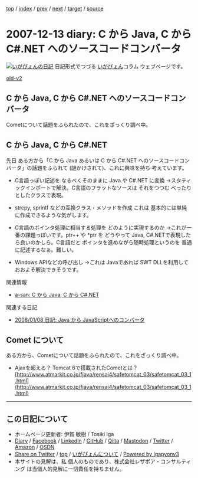 [top](../index.html) 
 / [index](index.html) 
 / [prev](ig071212.html) 
 / [next](ig071214.html) 
 / [target](https://www.igapyon.jp/igapyon/diary/2007/ig071213.html) 
 / [source](https://github.com/igapyon/diary/blob/master/2007/ig071213.src.md) 

2007-12-13 diary: C から Java, C から C#.NET へのソースコードコンバータ
=====================================================================================================
[![いがぴょんの日記](https://www.igapyon.jp/igapyon/diary/images/iga200306s.jpg "いがぴょん")](https://www.igapyon.jp/igapyon/diary/memo/memoigapyon.html) 日記形式でつづる [いがぴょん](https://www.igapyon.jp/igapyon/diary/memo/memoigapyon.html)コラム ウェブページです。

[old-v2](ig071213-orig.html)

## C から Java, C から C#.NET へのソースコードコンバータ

Cometについて話題をふられたので、これをざっくり調べ中。


## C から Java, C から C#.NET

先日 ある方から「C から Java あるいは  C から C#.NET へのソースコードコンバータ」の話題をふられて (謎かけされて)、これに興味を持ち 考えています。

* C言語っぽい記述を なるべくそのままに Java や C#.NET に変換
  →スタティックインポートで解決。C言語のフラットなソースは それをつつむ べったりとしたクラスで表現。
  
* strcpy, sprintf などの互換クラス・メソッドを作成
  これは 基本的には単純に作成できるような気がします。
  
* C言語のポインタ処理に相当する処理を どのように実現するのか
  →これが一番の課題っぽいです。ptr++ や *ptr を どうやって Java, C#.NETで表現したら良いのかしら。C言語だと ポインタを進めながら随時処理というのを
  普通に記述するなぁ。難しい。
  
* Windows APIなどの呼び出し
  →これは Javaであれば SWT DLLを利用して おおよそ解決できそうです。

関連情報

* [a-san: C から Java, C から C#.NET](http://d.hatena.ne.jp/a-san/20071214)

関連する日記

* [2008/01/08 日記: Java から JavaScriptへのコンバータ](../2008/ig080108.html)

## Comet について

ある方から、Cometについて話題をふられたので、これをざっくり調べ中。

* Ajaxを超える？ Tomcat 6で搭載されたCometとは？
  [http://www.atmarkit.co.jp/fjava/rensai4/safetomcat_03/safetomcat_03_1.html](http://www.atmarkit.co.jp/fjava/rensai4/safetomcat_03/safetomcat_03_1.html)


----------------------------------------------------------------------------------------------------

## この日記について

* ホームページ更新者: 伊賀 敏樹 / Tosiki Iga
* [Diary](https://www.igapyon.jp/igapyon/diary/) / [Facebook](https://www.facebook.com/igapyon) / [LinkedIn](https://www.linkedin.com/in/toshikiiga) / [GitHub](https://github.com/igapyon) / [Qiita](https://qiita.com/igapyon) / [Mastodon](https://social.vivaldi.net/@igapyon) / [Twitter](https://twitter.com/ToshikiIga) / [Amazon](https://www.amazon.co.jp/%E4%BC%8A%E8%B3%80-%E6%95%8F%E6%A8%B9/e/B004LTQWCQ) / [OSDN](https://ja.osdn.net/users/iga/)
* [Share on Twitter](https://twitter.com/intent/tweet?hashtags=igapyon%2Cdiary%2C%E3%81%84%E3%81%8C%E3%81%B4%E3%82%87%E3%82%93&text=C+%E3%81%8B%E3%82%89+Java%2C+C+%E3%81%8B%E3%82%89+C%23.NET+%E3%81%B8%E3%81%AE%E3%82%BD%E3%83%BC%E3%82%B9%E3%82%B3%E3%83%BC%E3%83%89%E3%82%B3%E3%83%B3%E3%83%90%E3%83%BC%E3%82%BF&url=https%3A%2F%2Fwww.igapyon.jp%2Figapyon%2Fdiary%2F2007%2Fig071213.html) / [top](../index.html) / [いがぴょんについて](https://www.igapyon.jp/igapyon/diary/memo/memoigapyon.html) / [Powered by Igapyonv3](https://github.com/igapyon/igapyonv3)
* 本サイトの見解は、私 個人のものであり、株式会社レザボア・コンサルティング は当個人的見解に一切責任を持ちません。 
